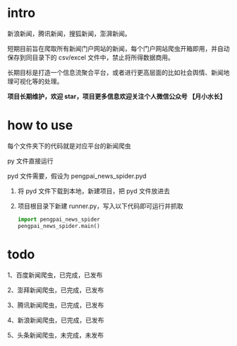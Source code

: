 # intro

新浪新闻，腾讯新闻，搜狐新闻，澎湃新闻。

短期目前旨在爬取所有新闻门户网站的新闻，每个门户网站爬虫开箱即用，并自动保存到同目录下的 csv/excel 文件中，禁止将所得数据商用。

长期目标是打造一个信息流聚合平台，或者进行更高层面的比如社会舆情、新闻地理可视化等的处理。

**项目长期维护，欢迎 star，项目更多信息欢迎关注个人微信公众号 【月小水长】**



# how to use

每个文件夹下的代码就是对应平台的新闻爬虫

py 文件直接运行

pyd 文件需要，假设为 pengpai_news_spider.pyd

1. 将 pyd 文件下载到本地，新建项目，把 pyd 文件放进去

2. 项目根目录下新建 runner.py，写入以下代码即可运行并抓取

   ```python
   import pengpai_news_spider
   pengpai_news_spider.main()
   ```

   

# todo

1、百度新闻爬虫，已完成，已发布

2、澎拜新闻爬虫，已完成，已发布

3、腾讯新闻爬虫，已完成，已发布

4、新浪新闻爬虫，已完成，已发布

5、头条新闻爬虫，未完成，未发布